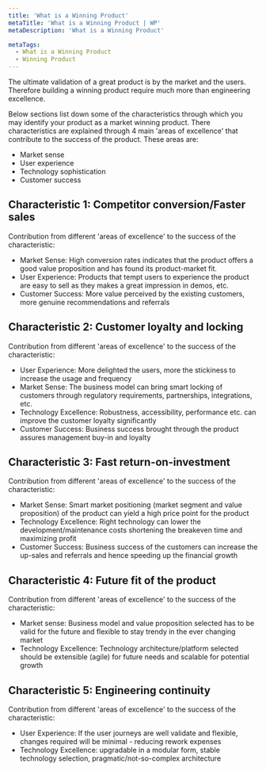 ```yaml
---
title: 'What is a Winning Product'
metaTitle: 'What is a Winning Product | WP'
metaDescription: 'What is a Winning Product'

metaTags:
  - What is a Winning Product
  - Winning Product
---
```


The ultimate validation of a great product is by the market and the users. Therefore building a winning product require much more than engineering excellence. 

Below sections list down some of the characteristics through which you may identify your product as a market winning product. There characteristics are explained through 4 main 'areas of excellence' that contribute to the success of the product. These areas are:
 - Market sense
 - User experience
 - Technology sophistication
 - Customer success


## Characteristic 1: Competitor conversion/Faster sales
Contribution from different 'areas of excellence' to the success of the characteristic:
 - Market Sense: High conversion rates indicates that the product offers a good value proposition and has found its product-market fit.
 - User Experience: Products that tempt users to experience the product are easy to sell as they makes a great impression in demos, etc.
 - Customer Success: More value perceived by the existing customers, more genuine recommendations and referrals


## Characteristic 2: Customer loyalty and locking
Contribution from different 'areas of excellence' to the success of the characteristic:
 - User Experience: More delighted the users, more the stickiness to increase the usage and frequency
 - Market Sense: The business model can bring smart locking of customers through regulatory requirements, partnerships, integrations, etc.
 - Technology Excellence: Robustness, accessibility, performance etc. can improve the customer loyalty significantly
 - Customer Success: Business success brought through the product assures management buy-in and loyalty


## Characteristic 3: Fast return-on-investment
Contribution from different 'areas of excellence' to the success of the characteristic:
- Market Sense: Smart market positioning (market segment and value proposition) of the product can yield a high price point for the product
- Technology Excellence: Right technology can lower the development/maintenance costs shortening the breakeven time and maximizing profit
- Customer Success: Business success of the customers can increase the up-sales and referrals and hence speeding up the financial growth


## Characteristic 4: Future fit of the product
Contribution from different 'areas of excellence' to the success of the characteristic:
- Market sense: Business model and value proposition selected has to be valid for the future and flexible to stay trendy in the ever changing market
- Technology Excellence: Technology architecture/platform selected should be extensible (agile) for future needs and scalable for potential growth


## Characteristic 5: Engineering continuity
Contribution from different 'areas of excellence' to the success of the characteristic:
- User Experience: If the user journeys are well validate and flexible, changes required will be minimal - reducing rework expenses
- Technology Excellence: upgradable in a modular form, stable technology selection, pragmatic/not-so-complex architecture